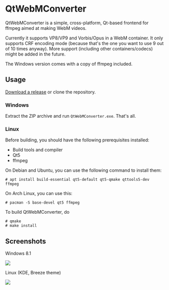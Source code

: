 # QtWebMConverter
QtWebMConverter is a simple, cross-platform, Qt-based frontend for ffmpeg aimed at making WebM videos.

Currently it supports VP8/VP9 and Vorbis/Opus in a WebM container. It only supports CRF encoding mode (because that's the one you want to use 9 out of 10 times anyway). More support (including other containers/codecs) might be added in the future.

The Windows version comes with a copy of ffmpeg included.

## Usage

[Download a release](https://github.com/Compizfox/QtWebMConverter/releases) or clone the repository.

### Windows
Extract the ZIP archive and run `QtWebMConverter.exe`. That's all.

### Linux

Before building, you should have the following prerequisites installed: 

- Build tools and compiler
- Qt5
- ffmpeg

On Debian and Ubuntu, you can use the following command to install them:

    # apt install build-essential qt5-default qt5-qmake qttools5-dev ffmpeg

On Arch Linux, you can use this:

    # pacman -S base-devel qt5 ffmpeg

To build QtWebMConverter, do

    # qmake
    # make install

## Screenshots

Windows 8.1

![](https://host.tuxplace.nl/screenshots/2016-03-28-23-25-38.png)

Linux (KDE, Breeze theme)

![](https://host.tuxplace.nl/screenshots/Screenshot_20160328_232817.png)
